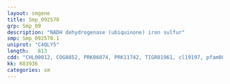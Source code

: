 ```yaml
---
layout: smgene
title: Smp_092570
grp: Smp_09
description: "NADH dehydrogenase (ubiquinone) iron sulfur"
smp: Smp_092570.1
uniprot: "C4QLY5"
length:   813
cdd: "CHL00012, COG0852, PRK06074, PRK11742, TIGR01961, cl19197, pfam00329"
kk: K03936
categories: sm
---
```

